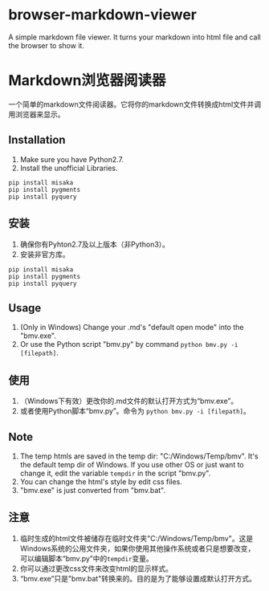 # browser-markdown-viewer
A simple markdown file viewer. It turns your markdown into html file and call the browser to show it.
# Markdown浏览器阅读器
一个简单的markdown文件阅读器。它将你的markdown文件转换成html文件并调用浏览器来显示。

## Installation
1. Make sure you have Python2.7.
2. Install the unofficial Libraries.
```
pip install misaka
pip install pygments
pip install pyquery
```

## 安装
1. 确保你有Pyhton2.7及以上版本（非Python3）。
2. 安装非官方库。
```
pip install misaka
pip install pygments
pip install pyquery
```

## Usage
1. (Only in Windows) Change your .md's "default open mode" into the "bmv.exe". 
2. Or use the Python script "bmv.py" by command ```python bmv.py -i [filepath]```.

## 使用
1. （Windows下有效）更改你的.md文件的默认打开方式为“bmv.exe”。
2. 或者使用Python脚本“bmv.py”。命令为 ```python bmv.py -i [filepath]```。

## Note
1. The temp htmls are saved in the temp dir: "C:/Windows/Temp/bmv". It's the default temp dir of Windows. If you use other OS or just want to change it, edit the variable ```tempdir``` in the script "bmv.py".
2. You can change the html's style by edit css files.
3. "bmv.exe" is just converted from "bmv.bat".

## 注意
1. 临时生成的html文件被储存在临时文件夹"C:/Windows/Temp/bmv"。这是Windows系统的公用文件夹，如果你使用其他操作系统或者只是想要改变，可以编辑脚本“bmv.py”中的```tempdir```变量。
2. 你可以通过更改css文件来改变html的显示样式。
3. “bmv.exe”只是"bmv.bat"转换来的。目的是为了能够设置成默认打开方式。
